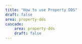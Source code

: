 ```yaml
---
title: "How to use Property DDS"
draft: false
area: property-dds
cascade:
    area: property-dds
    draft: false
---
```

